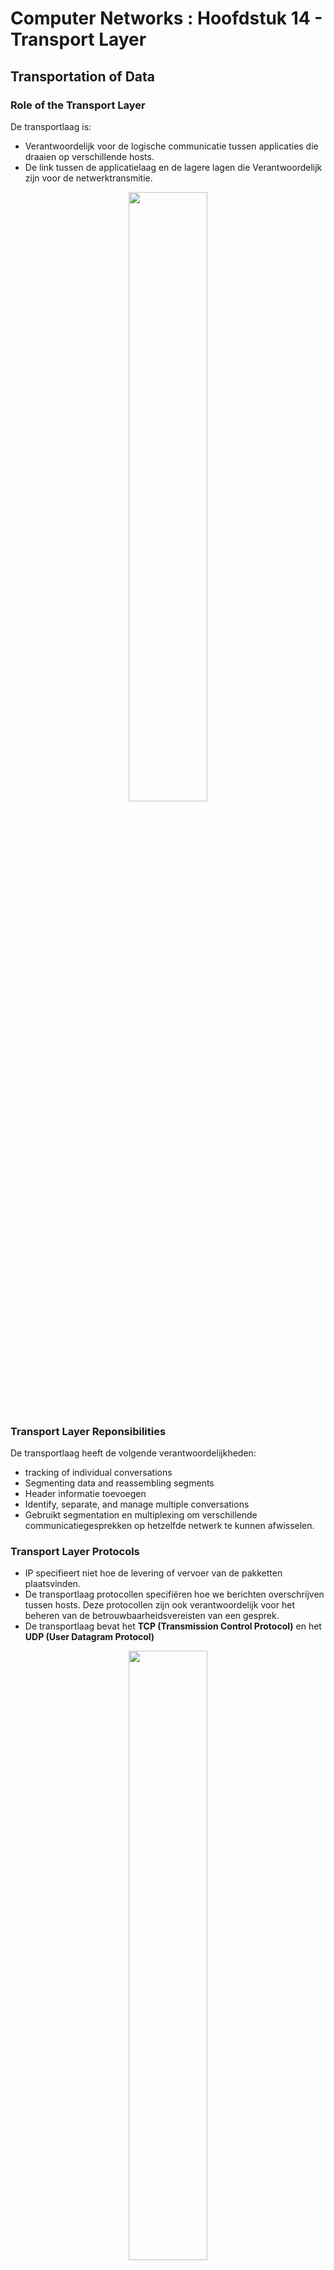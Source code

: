 # Computer Networks : Hoofdstuk 14 - Transport Layer

## Transportation of Data

### Role of the Transport Layer

De transportlaag is:

- Verantwoordelijk voor de logische communicatie tussen applicaties die draaien op verschillende hosts.
- De link tussen de applicatielaag en de lagere lagen die Verantwoordelijk zijn voor de netwerktransmitie.

<p align='center'><img src='src/transport_layer.png' alt='' width='50%'></p>

### Transport Layer Reponsibilities

De transportlaag heeft de volgende verantwoordelijkheden: 

- tracking of individual conversations
- Segmenting data and reassembling segments
- Header informatie toevoegen
- Identify, separate, and manage multiple conversations
- Gebruikt segmentation en multiplexing om verschillende communicatiegesprekken op hetzelfde netwerk te kunnen afwisselen.

### Transport Layer Protocols

- IP specifieert niet hoe de levering of vervoer van de pakketten plaatsvinden.
- De transportlaag protocollen specifiëren hoe we berichten overschrijven tussen hosts. Deze protocollen zijn ook verantwoordelijk voor het beheren van de betrouwbaarheidsvereisten van een gesprek.
- De transportlaag bevat het **TCP (Transmission Control Protocol)** en het **UDP (User Datagram Protocol)**

<p align='center'><img src='src/transport_layer_protocols.png' alt='' width='50%'></p>

### Transmission Control Protocol (TCP)

**TCP** bezorgt betrouwbaarheid en flow control. Basis TCP operaties:

- Nummeren en tracken van data segmenten die uitgezonden zijn naar een specifieke host vanuit een specifieke applicatie.
- Erkennen van ontvangen data.
- Opnieuw uitsturen na een bepaalde tijd, van niet-erkende data.
- Gegevens die mogelijks in een verkeerde volgorde ontvangen zijn, ordennen.
- Data met een efficiënte ratio, aanvaard door de ontvanger, versturen.

### User Datagram Protocol (UDP)

**UDP** biedt standaard functies voor het leveren van datagrams tussen de geschikte applicaties met  weinig overhead en datacontrole.

- UDP is een verbindingsloos protocol
- UDP is gekend als een *best-effort delivery* protocol, omdat er geen erkenning als de data al dan niet ontvangen is op de bestemming.

### The Right Transport Layer Protocol for the Right Application

UDP wordt ook gebruikt door request-and-reply applicaties waar de data minimaal is en een heruitzending snel kan gebeuren.

Indien het belangrijk is dat alle data ontvangen wordn en behandeld kan worden in de juiste volgorde dan wordt TCP als het transportprotocol gebruikt.

<p align='center'><img src='src/udp_vs_tcp.png' alt='UDP vs TCP' width='50%'></p>

## TCP Overview

### TCP Features

- **Stelt een sessie samen**: TCP is een verbindingsgericht protocol dat onderhandeld en een permanente verbinding (of sessie) opsteld tussen bron en bestemming toestellen, alvorens verkeer door te sturen.

- **Verzekerd betrouwbare levering**: Om wille van verschillende redenen kan het zijn da een segment verloren gaat wanneer het verzonden wordt over een netwerk. TCP garandeerd dat elk segment dat door de bron verstuurd wordt ook geleverd wordt op de bestemming.

- **Provides same-order delivery**: Omdat netwerken verschillende routes kunnen voorzien dat data leveren aan verschillende ratios, kan data bij een verkeerd order geleverd worden.

- **Ondersteund flow control**: Netwerk hosts hebben gelimiteerde bronnen (geheugen, process power). Indien TCP op de hoogte is dat de bronnen overbelast geraken, kan het een request uitsturen naar de applicatie om de ratio data flow te verminderen.

### TCP Header

TCP is een *stateful* protocol, dit betekend het een status bijhoudt van de communicatie sessie.

TCP houdt bij welke informatie het heeft verstuurd, en welke informatie erkend werd.

<p align='center'><img src='src/tcp_header.png' alt='TCP Header' width='50%'></p>

### TCP Header fields

<table>
    <thead>
        <th>TCP Header Field</th>
        <th>Description</th>
    </thead>
    <tbody>
        <tr>
            <td>Source Port</td>
            <td>A 16-bit field used to identify the source application by port number.</td>
        </tr>
        <tr>
            <td>Destination port</td>
            <td>A 16-bit field used to identify the destination application by port number.</td>
        </tr>
        <tr>
            <td>Sequence Number</td>
            <td>A 32-bit field used for data reassembly purposes.</td>
        </tr>
        <tr>
            <td>Acknowlegment Number</td>
            <td>A 32-bit field used to indicate that data has been received and the next byte expected from the source.</td>
        </tr>
        <tr>
            <td>Header Length</td>
            <td>1 4-bit field known as "data offset" that indicates the length of TCP segment header.</td>
        </tr>
        <tr>
            <td>Reserved</td>
            <td>A 6-bit field that is reserved for future use</td>
        </tr>
        <tr>
            <td>Control bits</td>
            <td>A 6-bit field used that includes bit codes, or flags, which indicate the purpose and function of the TCP segment</td>
        </tr>
        <tr>
            <td>Window Size</td>
            <td>A 16-bit field used to indicate the number of bytes that can be accepted at one time.</td>
        </tr>
        <tr>
            <td>Checksum</td>
            <td>A 16-bit field used for error checking of the segment header and data.</td>
        </tr>
        <tr>
            <td>Urgent</td>
            <td>A 16-bit filed used to indicate if the contained data is urgent.</td>
        </tr>
    </tbody>
</table>

### Applications that use TCP

TCP behandeld alle taken die gepaard gaan met het verdelen van de gegevensstroom in segmenten, het bieden van betrouwbaarheid, het controleren van de gegevensstroom en het herschikken van segmenten.

<p align='center'><img src='src/tcp_overview.png' alt='Applications that use TCP' width='50%'></p>

## UDP Overview

### UDP Features

- Gegevens worden hersteld in de volgorde waarop ze ontvangen zijn
- Segmenten die verloren zijn worden niet opnieuw verstuurd
- Er worden geen sessies opgezet
- De verzender is niet op de hoogte van de beschikbaarheid van bronnen

### UDP Header

De UCP header is een pak eenvoudiger dan de TCP header het heeft maar vier velden en heeft 8 bytes nodig:

<p align='center'><img src='src/udp_header.png' alt='UDP Header' width='50%'></p>

### UDP Header Fields

<table>
    <thead>
        <th>UDP Header Field</th>
        <th>Description</th>
    </thead>
    <tbody>
        <tr>
            <td>Source Port</td>
            <td>A 16-bit field used to identify the source application by port number</td>
        </tr>
        <tr>
            <td>Destination Port</td>
            <td>A 16-bit field used to identify the destination application by port number</td>
        </tr>
        <tr>
            <td>Length</td>
            <td>A 16-bit field that indicates the length of the UDP datagram header.</td>
        </tr>
        <tr>
            <td>Checksum</td>
            <td>A 16-bit field used for error checking of the datagram header and data.</td>
        </tr>
    </tbody>
</table>

### Applications that use UDP

- **Live video and multimedia applications**: Deze applicaties kunnen een beetje data verlies verdragen maar vereisen geen of weinig vertraging.

- **Simple request and reply applications**: Applicaties met eenvoudige transacties waar een host een request stuurt die een antwoord kan (maar hoeft niet) verwachten. (bv. DNS en DHCP)

- **Applicaties die zelf betrouwbaarheid beheren**: Eenrichtingscommunicatie waarbij flow control, foutdetectie, bevestigingen van foutherstet, niet nodig zijn of door de applicatie zelf kunnen afgehandeld worden. (bv. SNMP en TFTP)

<p align='center'><img src='src/udp_overview.png' alt='Applicaties die UDP gebruiken' width='50%'></p>

## Port Numbers

### Multiple Separate Communications

TCP en UDP transportlaag protocollen gebruiken poortnummers om verschillende gelijktijdige communicaties te beheren.

Het bron poortnummer wordt geassocieerd met de oorspronkelijke applicatie op de lokale host waarbij het bestemmings poortnummer wordt geassocieerd met bestemmings applicatie op de externe host.

### Socket Pairs

- De bron en bestemmingspoort worden in het segment geplaatst
- De segmenten worden dan geïnkapseld met een IP pakket
- De combinatie van het bron IP adres en poortnummer samen met het bestemmings IP adres en poortnummer kennen we als een **socket**
- Sockets staan toe verschillende processen die draaien op een client of verschillende connecties naar een server om zich te onderscheiden van elkaar

<p align='center'><img src='src/socket_pairs.png' alt='Socket Pairs' width='50%'></p>

### Port Number Groups

<table>
<thead>
<th>Port Group</th>
<th>Number Range</th>
<th>Description</th>
</thead>
<tbody>
<tr>
<td>Well-known Ports</td>
<td>0 to 1 023</td>
<td>

- These port numbers are reserved for common popular services and applications such as web browsers, email clients, and remote access clients
- Defined well-known ports for common server applications enables clients to easily identify the associated service required.

</td>
</tr>
<tr>
<td>Registered Ports</td>
<td>1024 tot 49151</td>
<td>

- These port numbers are assigned by IANA to a requesting entity to use with specific processes or applications.
- These processes are primarily individual applications that would receive a well-known port number
- For example, Cicso has registered port 1812 for its RADIUS server authentication process.

</td>
</tr>
<tr>
<td>Private and/or Dynamic Ports</td>
<td>49151 to 65535</td>
<td>

- These ports are also kown as *ephemeral ports*
- The client's OS usually assign port numbers dynamically when a connection to a service is initiated
- The dynamic port is then used to identify the client application during communication

</td>
</tr>
</tbody>
</table>

<table>
    <thead>
        <th>Port Number</th>
        <th>Protocol</th>
        <th>Application</th>
    </thead>
    <tbody>
        <tr>
            <td>20</td>
            <td>TCP</td>
            <td>File Transfer Protocol (FTP) - Data</td>
        </tr>
        <tr>
            <td>21</td>
            <td>TCP</td>
            <td>File Transfer Protocol (FTP) - Control</td>
        </tr>
        <tr>
            <td>22</td>
            <td>TCP</td>
            <td>Secure Shell (SSH)</td>
        </tr>
        <tr>
            <td>23</td>
            <td>TCP</td>
            <td>Telnet</td>
        </tr>
        <tr>
            <td>25</td>
            <td>TCP</td>
            <td>Simple Mail Transfer Protocol (SMTP)</td>
        </tr>
        <tr>
            <td>53</td>
            <td>UDP/TCP</td>
            <td>Domain Name Service (DNS)</td>
        </tr>
        <tr>
            <td>67</td>
            <td>UDP</td>
            <td>Dynamic Host Configuration Protocol (DHCP) - Server</td>
        </tr>
        <tr>
            <td>68</td>
            <td>UDP</td>
            <td>Dynamic Host Configuration Protocol (DHCP) - Client</td>
        </tr>
        <tr>
            <td>69</td>
            <td>UDP</td>
            <td>Trivial File Transfer Protocol (TFPT)</td>
        </tr>
        <tr>
            <td>80</td>
            <td>TCP</td>
            <td>Hypertext Transfer Protocol (HTTP)</td>
        </tr>
        <tr>
            <td>110</td>
            <td>TCP</td>
            <td>Post Office Protocol version 3 (POP3)</td>
        </tr>
        <tr>
            <td>143</td>
            <td>TCP</td>
            <td>Internet Message Access Protocol (IMAP)</td>
        </tr>
        <tr>
            <td>161</td>
            <td>TCP</td>
            <td>Simple Network Management Protocol (SNMP)</td>
        </tr>
        <tr>
            <td>443</td>
            <td>TCP</td>
            <td>Hypertext Transfer Protocol Secure (HTTPS)</td>
        </tr>
    </tbody>
</table>

### The `netstat` Command

Onverklaarbare TCP verbindingen kunnen een groot security risco inhouden. `netstat` is hiervoor een belangrijke tool om deze verbindingen te controleren.

```console
C:\> netstat 
Active Connections 
Proto Local Address 			Foreign Address 				State 
TCP   192.168.1.124:3126		192.168.0.2:netbios-ssn 		ESTABLISHED 
TCP   192.168.1.124:3158 		207.138.126.152:http 			ESTABLISHED 
TCP   192.168.1.124:3159		207.138.126.169:http 			ESTABLISHED 
TCP   192.168.1.124:3160		207.138.126.169:http 			ESTABLISHED 
TCP   192.168.1.124:3161		sc.msn.com:http 				ESTABLISHED 
TCP   192.168.1.124:3166		www.cisco.com:http   			ESTABLISHED
```

## TCP Communication Process

### TCP Server Processes

Elke applicatie proces die draait op een server is geconfigureerd om een poortnummer te gebruiken.

- Een individuele server kan geen twee services hebben die aan hetzelfde poortnummer geassigned zijn met dezelfed transportlaag diensten.

- Een actieve server applicatie toegewezen aan een poortnummer wordt aanschouwdt als open. Dit betekend dat de transportlaag toestaat dat processen segmenten richten aan die poort.

- Elk binnenkomende client request, toegewezen aan de juiste poort, wordt geaccepteerd en de data daarop verstuurd naar de applicatie server.

<p align='center'><img src='src/tcp_server_processes.png' alt='TCP Server Processes' width='50%'></p>

### TCP Connection Establishment

**Three-way handshake**

- STAP 1: **SYK**: De initiërende client vraagt een client-to-servercommunicatie aan met de server
- STAP 2: **SYN, ACK**: De server erkend de client-to-servercommunicatie sessie en vraagt een server-to-clientcommunicatie sessie aan.
- STAP 3: **ACK**: De initiërende client erkend de server-to-clientcommunicatie sessie.

<p align='center'><img src='src/tcp_connection_establishment.png' alt='TCP Communication Establishment' width='50%'></p>

### Session Termination

- STAP 1: Wanneer de client geen data meer te versturen heeft in de stroom, stuurt het een segment uit met de **FIN-vlag** ingesteld.
- STAP 2: De server stuurd een **ACK** om het erkennen van ontvangst van **FIN** te bevestigen en de sessie tussen client en server te beëindigen.
- STAP 3: De server stuurd een **FIN** naar de client om de server-to-client sessie te beëindigen.
- STAP 4: De client antwoord met een **ACK** om het erkennen van de **FIN** van de server.

<p align='center'><img src='src/tcp_session_termination.png' alt='' width='50%'></p>

### TCP Three-Way Handshake Analysis

Functies van de Three-Way Analysis:
- Het stelt vast dat het bestemmingstoestel aanwezig is in het Netwerk
- Het controleert dat het bestemmingstoestel een actieve service heeft en dat de bestemmingspoort requests aanvaard die verstuurd worden op de poort die de initiating client zal gebruiken.
- Het informeert het bestemmingstoestel dat het brontoestel een verbinding wil maken op dat specifieke poortnummer.

Nadat de communicatie voltooid is wordt de verbinding stopgezet. Deze verbindings- en sessietechnieken staan de betrouwbaarheid van TCP toe.

De zes controle bits vlaggen zijn:
- **URG**: Urgent pointer field significant
- **ACK**: Acknowlegment flag used in connection establishment and session termination
- **PSH**: Push function
- **RST**: Reset the connection when an error or timeout occurs
- **SYN**:  Synchronize sequence numbers used in connection establishment
- **FIN**: No more data from sender and user in session termination

## Reliability and Flow Control

### TCP Reliability- Guaranteed and Ordered Delivery

- TCP kan helpen de flow van pakketten te beheren zodat toestellen niet overladen worden.
- Het kan voorkomen dat TCP segmenten niet of buiten order toekomen op hun bestemming.
- Alle data moet ontvangen worden en terug gemonteerd worden naar de originele volgorde.
- Sequentienummers worden in de header van elk pakket toegevoegd om dit te bereiken.

<p align='center'><img src='src/tcp_reliability.png' alt='' width='50%'></p>

### TCP Reliability - Data Loss and Retransmission

Ongeacht hoe goed het netwerk in elkaar zit kan er steeds gegevensverlies voorkomen.

TCP voorziet methodes om deze verliezen te beheren en in te perken. Onder andere is er een methode voor het opnieuw versturen van segement voor niet erkende data.

<p align='center'><img src='src/tcp_reliability_retransmission.png' alt='' width='50%'></p>

Host Operating Systems maken vandaag de dag gebruik van een optioneel TCP feature genaamd **selective acknowlegment (SACK)** tijdens de three-way handshake.

Indien beide hosts SACK ondersteunen, kan de ontvanger expliciet erkennen welke segmenten (bytes) ontvangen waren gedurende de onderbroken segmenten.

<p align='center'><img src='src/tcp_reliability_retransmission_discontinued_segments.png' alt='' width='50%'></p>

### TCP Flow Control - Window Size and Acknowlegments

TCP zorgt ook voor technieken gerelateerd aan flow control:

- Flow control is de hoeveelheid gegevens een bestemming betrouwbaar kan ontvangen en verwerken.
- Flow control helpt de betrouwbaarheid van TCP transmissie beheren door de ratio gegevensstroom tussen bron en bestemming gedurende een sessie, aan te passen.

<p align='center'><img src='src/tcp_flow_control.png' alt='' width='50%'></p>

### TCP Flow Control - Maximum Segment Size

De **Maximum Segment Size (MSS)** is de maximale hoeveelheid gegevens dat een bestemmingstoestel kan ontvangen.

- Veelvoorkomend MSS is 1460 bytes bij IPv4.
- Een host berekend zijn MSS door de IP en TCP headers van de **Ethernet Maximum transmission unit** af te trekken (MTU = standaard 1500 bytes)
- 1500 bytes - 40 bytes (20 IP header, 20 TCP header) = 1460 bytes

<p align='center'><img src='src/tcp_flow_control_segment_size.png' alt='' width='50%'></p>

### TCP Flow Control - Congestion Avoidance

Wanneer een opstopping in het netwerk zich voordoet, resulteert dit in het discarden van pakketten door de overbelastte router.

Om opstoppingen te vermijden en te controleren zal TCP verschillende technieken gebruiken, zoals timers en algoritmen.

<p align='center'><img src='src/tcp_flow_control_congestion_avoidance.png' alt='' width='50%'></p>

## UDP Communication

### UDP Low Overhead versus Reliability

UDP brengt geen verbinding tot stand. UDP zorgt voor een lage overhead aan gegevens transport omdat het een kleine datagram header en geen netwerkbeheer verkeer heeft.

<p align='center'><img src='src/udp_low_overhead.png' alt='' width='50%'></p>

### UDP Datagram Reassembly

- UDP houdt de sequentienummers niet bij zoals TCP dat doet
- UDP kan niet de volgorde van de datagrammen terug wijzigingen naar de transmissie volgorde
- UDP zet de gegevens gewoon weer in elkaar in de volgorde waarop ze ontvangen zijn en stuurt ze door naar de applicatie

<p align='center'><img src='src/udp_reassembly.png' alt='' width='50%'></p>

### UDP Server Processes and Requests

UDP-based server applicaties worden well-known of geregistreerde poortnummers toegewezen.

UDP ontvangt een datagram bedoeld voor een van deze poorten, het stuurt de applicatie data door naar de bedoelde applicatie, gebaseerd op het poortnummer.

<p align='center'><img src='src/udp_server_processes_and_requests.png' alt='' width='50%'></p>

### UDP Client Processes

- Het UDP client process selecteert op een dynamische manier een poortnummer uit de range en gebruikt dit als bron poort voor de conversatie
- De bestemmingspoort is meestal een well-known of een geregistreerd poortnummer geassigneerd aan het server proces.
- Nadat een client het bron en bestemmingspoortnummer geselecteerd heeft, wordt hetzelfde paar poorten gebruikt in de header cvan alle datagrammen (gegevensbestanden) in de transactie.

<p align='center'><img src='src/udp_client_processes.png' alt='' width='50%'></p>

